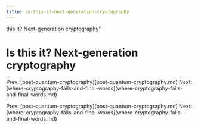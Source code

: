 ```yaml
---
title: is-this-it-next-generation-cryptography
---
```


this it? Next-generation cryptography\"

# Is this it? Next-generation cryptography

Prev:
\[post-quantum-cryptography](post-quantum-cryptography.md)
Next:
\[where-cryptography-fails-and-final-words](where-cryptography-fails-and-final-words.md)

Prev:
\[post-quantum-cryptography](post-quantum-cryptography.md)
Next:
\[where-cryptography-fails-and-final-words](where-cryptography-fails-and-final-words.md)
